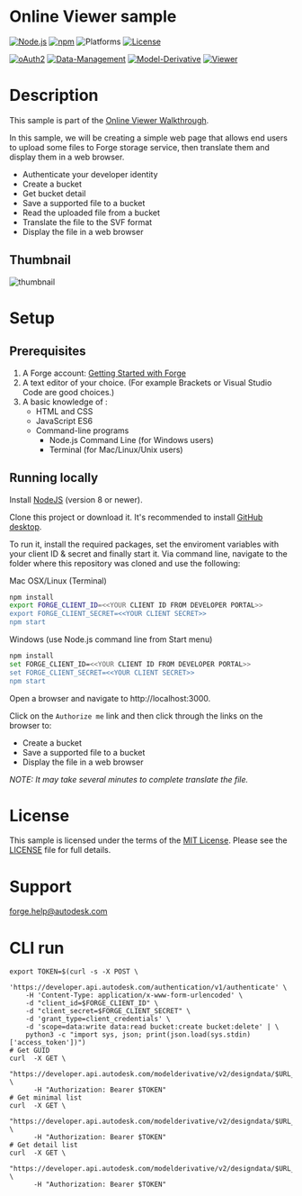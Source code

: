 # Online Viewer sample

[![Node.js](https://img.shields.io/badge/Node.js-8.11.1-blue.svg)](https://nodejs.org/)
[![npm](https://img.shields.io/badge/npm-6.1.0-blue.svg)](https://www.npmjs.com/)
![Platforms](https://img.shields.io/badge/platform-windows%20%7C%20osx%20%7C%20linux-lightgray.svg)
[![License](http://img.shields.io/:license-mit-blue.svg)](http://opensource.org/licenses/MIT)

[![oAuth2](https://img.shields.io/badge/oAuth2-v1-green.svg)](https://forge.autodesk.com/)
[![Data-Management](https://img.shields.io/badge/Data%20Management-v2-green.svg)](https://forge.autodesk.com/)
[![Model-Derivative](https://img.shields.io/badge/Model%20Derivative-v2-green.svg)](https://forge.autodesk.com/)
[![Viewer](https://img.shields.io/badge/Viewer-v7-green.svg)](https://forge.autodesk.com/)

# Description
This sample is part of the [Online Viewer Walkthrough](https://forge.autodesk.com/developer/learn/viewer-app).

In this sample, we will be creating a simple web page that allows end users to upload some files to Forge storage service, then translate them and display them in a web browser.

- Authenticate your developer identity
- Create a bucket
- Get bucket detail
- Save a supported file to a bucket
- Read the uploaded file from a bucket
- Translate the file to the SVF format
- Display the file in a web browser

## Thumbnail
![thumbnail](/thumbnail.png)

# Setup

## Prerequisites

1. A Forge account: [Getting Started with Forge](https://forge.autodesk.com/developer/getting-started)
2. A text editor of your choice. (For example Brackets or Visual Studio Code are good choices.)
3. A basic knowledge of :
    - HTML and CSS
    - JavaScript ES6
    - Command-line programs
      - Node.js Command Line (for Windows users)
      - Terminal (for Mac/Linux/Unix users)

## Running locally

Install [NodeJS](https://nodejs.org/) (version 8 or newer).

Clone this project or download it. It's recommended to install [GitHub desktop](https://desktop.github.com/).

To run it, install the required packages, set the enviroment variables with your client ID & secret and finally start it. Via command line, navigate to the folder where this repository was cloned and use the following:

Mac OSX/Linux (Terminal)

```bash
npm install
export FORGE_CLIENT_ID=<<YOUR CLIENT ID FROM DEVELOPER PORTAL>>
export FORGE_CLIENT_SECRET=<<YOUR CLIENT SECRET>>
npm start
```

Windows (use Node.js command line from Start menu)

```bash
npm install
set FORGE_CLIENT_ID=<<YOUR CLIENT ID FROM DEVELOPER PORTAL>>
set FORGE_CLIENT_SECRET=<<YOUR CLIENT SECRET>>
npm start
```

Open a browser and navigate to http://localhost:3000.

Click on the `Authorize me` link and then click through the links on the browser to:
  - Create a bucket
  - Save a supported file to a bucket
  - Display the file in a web browser

*NOTE:* _It may take several minutes to complete translate the file._

# License
This sample is licensed under the terms of the [MIT License](http://opensource.org/licenses/MIT). Please see the [LICENSE](LICENSE) file for full details.

# Support
forge.help@autodesk.com

# CLI run
```
export TOKEN=$(curl -s -X POST \
    'https://developer.api.autodesk.com/authentication/v1/authenticate' \
    -H 'Content-Type: application/x-www-form-urlencoded' \
    -d "client_id=$FORGE_CLIENT_ID" \
    -d "client_secret=$FORGE_CLIENT_SECRET" \
    -d 'grant_type=client_credentials' \
    -d 'scope=data:write data:read bucket:create bucket:delete' | \
    python3 -c "import sys, json; print(json.load(sys.stdin)['access_token'])")
# Get GUID
curl  -X GET \
      "https://developer.api.autodesk.com/modelderivative/v2/designdata/$URL_SAFE_URN_OF_SOURCE_FILE/metadata" \
      -H "Authorization: Bearer $TOKEN"
# Get minimal list
curl  -X GET \
      "https://developer.api.autodesk.com/modelderivative/v2/designdata/$URL_SAFE_URN_OF_SOURCE_FILE/metadata/$GUID_OF_MODEL_VIEW" \
      -H "Authorization: Bearer $TOKEN"
# Get detail list
curl  -X GET \
      "https://developer.api.autodesk.com/modelderivative/v2/designdata/$URL_SAFE_URN_OF_SOURCE_FILE/metadata/$GUID_OF_MODEL_VIEW/properties" \
      -H "Authorization: Bearer $TOKEN"
```
